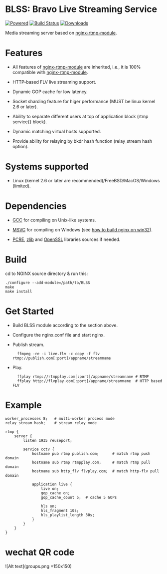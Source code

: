
BLSS: Bravo Live Streaming Service 
======================================

[![Powered][1]][2] [![Build Status][3]][4] [![Downloads][5]][6]

[1]: https://img.shields.io/badge/nginx--rtmp--module-Powered-blue.svg
[2]: https://github.com/arut/nginx-rtmp-module
[3]: https://travis-ci.org/gnolizuh/BLSS.svg?branch=master
[4]: https://travis-ci.org/gnolizuh/BLSS
[5]: https://img.shields.io/github/downloads/atom/atom/total.svg
[6]: https://github.com/gnolizuh/BLSS/releases

Media streaming server based on [nginx-rtmp-module](https://github.com/arut/nginx-rtmp-module).

# Features

* All features of [nginx-rtmp-module](https://github.com/arut/nginx-rtmp-module) are inherited, i.e., it is 100% compatible with [nginx-rtmp-module](https://github.com/arut/nginx-rtmp-module).

* HTTP-based FLV live streaming support.

* Dynamic GOP cache for low latency.

* Socket sharding feature for higer performance (MUST be linux kernel 2.6 or later).

* Ability to separate different users at top of application block (rtmp service{} block).

* Dynamic matching virtual hosts supported.

* Provide ability for relaying by bkdr hash function (relay_stream hash option).

# Systems supported

* Linux (kernel 2.6 or later are recommended)/FreeBSD/MacOS/Windows (limited).

# Dependencies

* [GCC](https://gcc.gnu.org/) for compiling on Unix-like systems.

* [MSVC](http://www.mingw.org/wiki/MSYS) for compiling on Windows (see [how to build nginx on win32](http://nginx.org/en/docs/howto_build_on_win32.html)).

* [PCRE](http://www.pcre.org/), [zlib](http://zlib.net/) and [OpenSSL](http://www.openssl.org/) libraries sources if needed.

# Build

cd to NGINX source directory & run this:

    ./configure --add-module=/path/to/BLSS
    make
    make install

# Get Started 

* Build BLSS module according to the section above.

* Configure the nginx.conf file and start nginx.

* Publish stream.

        ffmpeg -re -i live.flv -c copy -f flv rtmp://publish.com[:port]/appname/streamname

* Play.

        ffplay rtmp://rtmpplay.com[:port]/appname/streamname # RTMP
        ffplay http://flvplay.com[:port]/appname/streamname  # HTTP based FLV

# Example

    worker_processes 8;   # multi-worker process mode
    relay_stream hash;    # stream relay mode

    rtmp {
        server {
            listen 1935 reuseport;

            service cctv {
                hostname pub rtmp publish.com;      # match rtmp push domain
                hostname sub rtmp rtmpplay.com;     # match rtmp pull domain
                hostname sub http_flv flvplay.com;  # match http-flv pull domain

                application live {
                    live on;
                    gop_cache on;
                    gop_cache_count 5;  # cache 5 GOPs

                    hls on;
                    hls_fragment 10s;
                    hls_playlist_length 30s;
                }
            }
        }
    }

# wechat QR code
![Alt text](groups.png =150x150)
